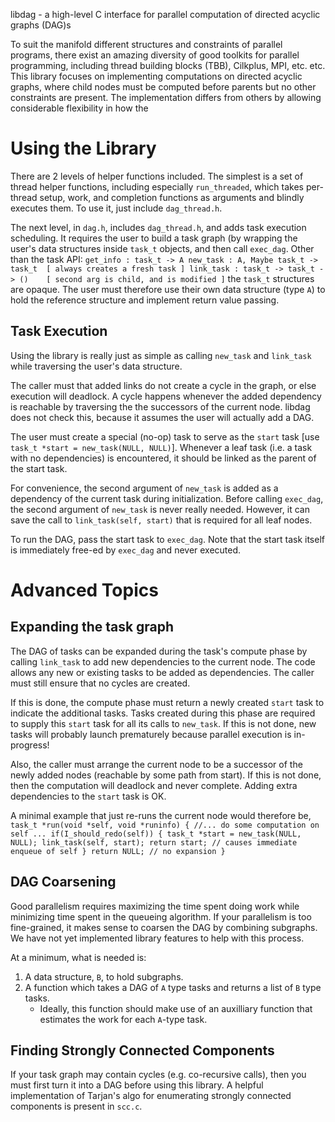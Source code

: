 libdag - a high-level C interface for parallel computation
of directed acyclic graphs (DAG)s

To suit the manifold different structures and constraints of parallel programs,
there exist an amazing diversity of good toolkits for parallel programming,
including thread building blocks (TBB), Cilkplus, MPI, etc. etc.
This library focuses on implementing computations on directed acyclic graphs,
where child nodes must be computed before parents but no other constraints are
present.
The implementation differs from others by allowing considerable
flexibility in how the 


Using the Library
=================

There are 2 levels of helper functions included.  The simplest
is a set of thread helper functions, including especially
`run_threaded`, which takes per-thread setup, work, and completion
functions as arguments and blindly executes them.
To use it, just include `dag_thread.h`.

The next level, in `dag.h`, includes `dag_thread.h`, and
adds task execution scheduling.  It requires the user to build
a task graph (by wrapping the user's data structures inside
`task_t` objects, and then call `exec_dag`.  Other than the task API:
``
  get_info : task_t -> A
  new_task : A, Maybe task_t -> task_t  [ always creates a fresh task ]
  link_task : task_t -> task_t -> ()    [ second arg is child, and is modified ]
``
the `task_t` structures are opaque.  The user must therefore use their own
data structure (type `A`) to hold the reference structure and
implement return value passing.

Task Execution
--------------

Using the library is really just as simple as calling
`new_task` and `link_task` while traversing the user's
data structure.

The caller must that added
links do not create a cycle in the graph,
or else execution will deadlock.
A cycle happens whenever the added dependency is
reachable by traversing the the successors of the current node.
libdag does not check this, because it assumes the user
will actually add a DAG.

The user must create a special (no-op) task
to serve as the `start` task [use `task_t *start = new_task(NULL, NULL)`].
Whenever a leaf task (i.e. a task with no dependencies)
is encountered, it should be linked as
the parent of the start task.

For convenience, the second argument of `new_task`
is added as a dependency of the current task during initialization.
Before calling `exec_dag`, the second argument of `new_task`
is never really needed.  However, it can save the call to
`link_task(self, start)` that is required for all leaf nodes.

To run the DAG, pass the start task to `exec_dag`.
Note that the start task itself is immediately
free-ed by `exec_dag` and never executed.

Advanced Topics
===============

Expanding the task graph
------------------------

The DAG of tasks can be expanded during the task's compute
phase by calling `link_task` to add new dependencies
to the current node.
The code allows any new or existing
tasks to be added as dependencies.
The caller must still ensure that no cycles
are created.

If this is done, the compute phase must return a newly created
`start` task to indicate the additional tasks.
Tasks created during this phase are
required to supply this `start` task for all its calls to
`new_task`.  If this is not done, new tasks will
probably launch prematurely because parallel execution is in-progress!

Also, the caller must arrange the current node
to be a successor of the newly added nodes
(reachable by some path from start).
If this is not done, then the computation
will deadlock and never complete.
Adding extra dependencies to the `start` task is OK.

A minimal example that just re-runs the current node would
therefore be,
``
task_t *run(void *self, void *runinfo) {
    //... do some computation on self ...
    if(I_should_redo(self)) {
        task_t *start = new_task(NULL, NULL);
        link_task(self, start);
        return start; // causes immediate enqueue of self
    }
    return NULL; // no expansion
}
``


DAG Coarsening
--------------

Good parallelism requires maximizing the time spent doing work
while minimizing time spent in the queueing algorithm.
If your parallelism is too fine-grained, it makes sense to coarsen
the DAG by combining subgraphs.  We have not yet implemented
library features to help with this process.

At a minimum, what is needed is:

1. A data structure, `B`, to hold subgraphs.
2. A function which takes a DAG of `A` type tasks
   and returns a list of `B` type tasks.
   - Ideally, this function should make use of an auxilliary
     function that estimates the work for each `A`-type task.

Finding Strongly Connected Components
-------------------------------------

If your task graph may contain cycles (e.g. co-recursive calls),
then you must first turn it into a DAG before using this library.
A helpful implementation of Tarjan's algo for
enumerating strongly connected components is present in `scc.c`.
